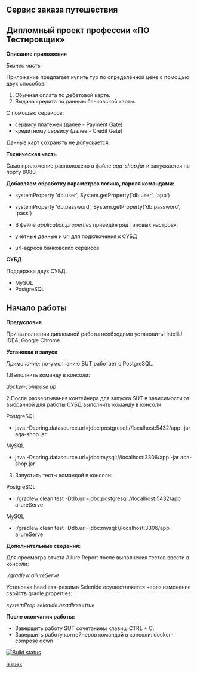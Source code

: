 ## Сервис заказа путешествия

## Дипломный проект профессии «ПО Тестировщик»

**Описание приложения**

*Бизнес часть*

Приложение предлагает купить тур по определённой цене с помощью двух способов:

1. Обычная оплата по дебетовой карте.
2. Выдача кредита по данным банковской карты.

С помощью сервисов:

+ сервису платежей (далее - Payment Gate)
+ кредитному сервису (далее - Credit Gate)

Данные карт сохранять не допускается.

**Техническая часть**

Само приложение расположено в файле *aqa-shop.jar* и запускается на порту 8080.

**Добавляем обработку параметров логина, пароля командами:**
+ systemProperty 'db.user', System.getProperty('db.user', 'app')
+ systemProperty 'db.password', System.getProperty('db.password', 'pass')

+ В файле *application.properties* приведён ряд типовых настроек:

+ учётные данные и url для подключения к СУБД
+ url-адреса банковских сервисов

**СУБД**

Поддержка двух СУБД:

+ MySQL
+ PostgreSQL


## Начало работы

**Предусловия**

При выполнении дипломной работы необходимо установить: IntelliJ IDEA, Google Chrome.

**Установка и запуск**

*Примечание:* по-умолчанию SUT работает с PostgreSQL.

1.Выполнить команду в консоли:

*docker-compose up*

2.После развертывания контейнера для запуска SUT в зависимости от выбранной для работы СУБД выполнить команду в консоли:

PostgreSQL
+ java -Dspring.datasource.url=jdbc:postgresql://localhost:5432/app -jar aqa-shop.jar

MySQL
+ java -Dspring.datasource.url=jdbc:mysql://localhost:3306/app -jar aqa-shop.jar

3. Запустить тесты командой в консоли:

PostgreSQL
+ ./gradlew clean test -Ddb.url=jdbc:postgresql://localhost:5432/app allureServe

MySQL
+ ./gradlew clean test -Ddb.url=jdbc:mysql://localhost:3306/app allureServe

**Дополнительные сведения:**

Для просмотра отчета Allure Report после выполнения тестов ввести в консоли:

*./gradlew allureServe*

Установка headless-режима Selenide осуществляется через изменение свойств gradle.properties:

*systemProp.selenide.headless=true*

**После окончания работы:**

+ Завершить работу SUT сочетанием клавиш CTRL + C.
+ Завершить работу контейнеров командой в консоли:
docker-compose down

[![Build status](https://ci.appveyor.com/api/projects/status/sltu6oncuf5ewjfw/branch/master?svg=true)](https://ci.appveyor.com/project/Darya1705/diplom/branch/master)

[Issues](https://github.com/Darya1705/Diplom/issues)

